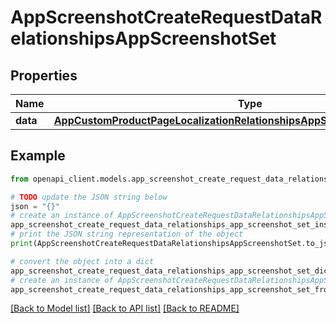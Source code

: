 # AppScreenshotCreateRequestDataRelationshipsAppScreenshotSet


## Properties

Name | Type | Description | Notes
------------ | ------------- | ------------- | -------------
**data** | [**AppCustomProductPageLocalizationRelationshipsAppScreenshotSetsDataInner**](AppCustomProductPageLocalizationRelationshipsAppScreenshotSetsDataInner.md) |  | 

## Example

```python
from openapi_client.models.app_screenshot_create_request_data_relationships_app_screenshot_set import AppScreenshotCreateRequestDataRelationshipsAppScreenshotSet

# TODO update the JSON string below
json = "{}"
# create an instance of AppScreenshotCreateRequestDataRelationshipsAppScreenshotSet from a JSON string
app_screenshot_create_request_data_relationships_app_screenshot_set_instance = AppScreenshotCreateRequestDataRelationshipsAppScreenshotSet.from_json(json)
# print the JSON string representation of the object
print(AppScreenshotCreateRequestDataRelationshipsAppScreenshotSet.to_json())

# convert the object into a dict
app_screenshot_create_request_data_relationships_app_screenshot_set_dict = app_screenshot_create_request_data_relationships_app_screenshot_set_instance.to_dict()
# create an instance of AppScreenshotCreateRequestDataRelationshipsAppScreenshotSet from a dict
app_screenshot_create_request_data_relationships_app_screenshot_set_from_dict = AppScreenshotCreateRequestDataRelationshipsAppScreenshotSet.from_dict(app_screenshot_create_request_data_relationships_app_screenshot_set_dict)
```
[[Back to Model list]](../README.md#documentation-for-models) [[Back to API list]](../README.md#documentation-for-api-endpoints) [[Back to README]](../README.md)


